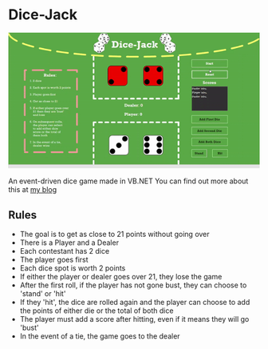 # Dice-Jack
![dice jack](dicejack.gif)

An event-driven dice game made in VB.NET You can find out more about this at [my blog](https://www.lukebriggs.dev/projects)
## Rules
* The goal is to get as close to 21 points without going over
* There is a Player and a Dealer
* Each contestant has 2 dice
* The player goes first
* Each dice spot is worth 2 points
* If either the player or dealer goes over 21, they lose the game
* After the first roll, if the player has not gone bust, they can choose to 'stand' or 'hit'
* If they 'hit', the dice are rolled again and the player can choose to add the points of either die or the total of both dice
* The player must add a score after hitting, even if it means they will go 'bust'
* In the event of a tie, the game goes to the dealer

